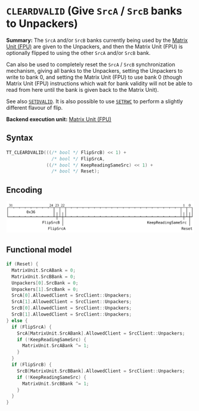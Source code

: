 # `CLEARDVALID` (Give `SrcA` / `SrcB` banks to Unpackers)

**Summary:** The `SrcA` and/or `SrcB` banks currently being used by the [Matrix Unit (FPU)](MatrixUnit.md) are given to the Unpackers, and then the Matrix Unit (FPU) is optionally flipped to using the other `SrcA` and/or `SrcB` bank.

Can also be used to completely reset the `SrcA` / `SrcB` synchronization mechanism, giving all banks to the Unpackers, setting the Unpackers to write to bank 0, and setting the Matrix Unit (FPU) to use bank 0 (though Matrix Unit (FPU) instructions which wait for bank validity will not be able to read from here until the bank is given back to the Matrix Unit).

See also [`SETDVALID`](SETDVALID.md). It is also possible to use [`SETRWC`](SETRWC.md) to perform a slightly different flavour of flip.

**Backend execution unit:** [Matrix Unit (FPU)](MatrixUnit.md)

## Syntax

```c
TT_CLEARDVALID(((/* bool */ FlipSrcB) << 1) +
                 /* bool */ FlipSrcA,
               ((/* bool */ KeepReadingSameSrc) << 1) +
                 /* bool */ Reset);
```

## Encoding

![](../../../Diagrams/Out/Bits32_CLEARDVALID.svg)

## Functional model

```c
if (Reset) {
  MatrixUnit.SrcABank = 0;
  MatrixUnit.SrcBBank = 0;
  Unpackers[0].SrcBank = 0;
  Unpackers[1].SrcBank = 0;
  SrcA[0].AllowedClient = SrcClient::Unpackers;
  SrcA[1].AllowedClient = SrcClient::Unpackers;
  SrcB[0].AllowedClient = SrcClient::Unpackers;
  SrcB[1].AllowedClient = SrcClient::Unpackers;
} else {
  if (FlipSrcA) {
    SrcA[MatrixUnit.SrcABank].AllowedClient = SrcClient::Unpackers;
    if (!KeepReadingSameSrc) {
      MatrixUnit.SrcABank ^= 1;
    }
  }
  if (FlipSrcB) {
    SrcB[MatrixUnit.SrcBBank].AllowedClient = SrcClient::Unpackers;
    if (!KeepReadingSameSrc) {
      MatrixUnit.SrcBBank ^= 1;
    }
  }
}
```
